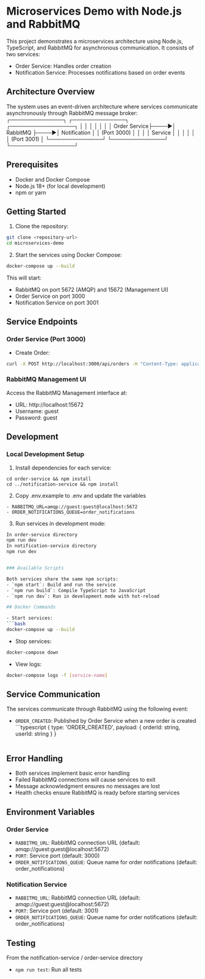 # Microservices Demo with Node.js and RabbitMQ

This project demonstrates a microservices architecture using Node.js, TypeScript, and RabbitMQ for asynchronous communication. It consists of two services:
- Order Service: Handles order creation
- Notification Service: Processes notifications based on order events

## Architecture Overview

The system uses an event-driven architecture where services communicate asynchronously through RabbitMQ message broker: 
┌──────────────┐ ┌──────────────┐ ┌─────────────────┐
│ │ │ │ │ │
│ Order Service├────►│ RabbitMQ ├────►│ Notification │
│ (Port 3000) │ │ │ │ Service │
│ │ │ │ │ (Port 3001) │
└──────────────┘ └──────────────┘ └─────────────────┘


## Prerequisites

- Docker and Docker Compose
- Node.js 18+ (for local development)
- npm or yarn


## Getting Started

1. Clone the repository:
```bash
git clone <repository-url>
cd microservices-demo
```
2. Start the services using Docker Compose:
```bash
docker-compose up --build
```
This will start:
- RabbitMQ on port 5672 (AMQP) and 15672 (Management UI)
- Order Service on port 3000
- Notification Service on port 3001

## Service Endpoints

### Order Service (Port 3000)

- Create Order:
```bash
curl -X POST http://localhost:3000/api/orders -H "Content-Type: application/json" -d "{\"userId\": \"123\", \"items\": [{\"productId\": \"456\", \"quantity\": 1}]}"
```

### RabbitMQ Management UI

Access the RabbitMQ Management interface at:
- URL: http://localhost:15672
- Username: guest
- Password: guest

## Development

### Local Development Setup

1. Install dependencies for each service:
``` 
cd order-service && npm install
cd ../notification-service && npm install
```

2. Copy .env.example to .env and update the variables
```
- RABBITMQ_URL=amqp://guest:guest@localhost:5672
- ORDER_NOTIFICATIONS_QUEUE=order_notifications
```

3. Run services in development mode:
```bash
In order-service directory
npm run dev
In notification-service directory
npm run dev


### Available Scripts

Both services share the same npm scripts:
- `npm start`: Build and run the service
- `npm run build`: Compile TypeScript to JavaScript
- `npm run dev`: Run in development mode with hot-reload

## Docker Commands

- Start services:
```bash
docker-compose up --build
```

- Stop services:
```bash
docker-compose down
```
- View logs:
```bash
docker-compose logs -f [service-name]
```


## Service Communication

The services communicate through RabbitMQ using the following event:

- `ORDER_CREATED`: Published by Order Service when a new order is created
      ```typescript
  {
    type: 'ORDER_CREATED',
    payload: {
      orderId: string,
      userId: string
    }
  }
  ``` 

## Error Handling

- Both services implement basic error handling
- Failed RabbitMQ connections will cause services to exit
- Message acknowledgment ensures no messages are lost
- Health checks ensure RabbitMQ is ready before starting services

## Environment Variables

### Order Service
- `RABBITMQ_URL`: RabbitMQ connection URL (default: amqp://guest:guest@localhost:5672)
- `PORT`: Service port (default: 3000)
- `ORDER_NOTIFICATIONS_QUEUE`: Queue name for order notifications (default: order_notifications)
### Notification Service
- `RABBITMQ_URL`: RabbitMQ connection URL (default: amqp://guest:guest@localhost:5672)
- `PORT`: Service port (default: 3001)
- `ORDER_NOTIFICATIONS_QUEUE`: Queue name for order notifications (default: order_notifications)

## Testing
From the notification-service / order-service directory
- `npm run test`: Run all tests


